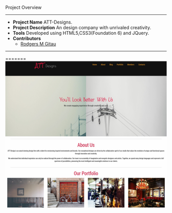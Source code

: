 Project Overview

----
+ **Project Name** ATT-Designs.
+ **Project Description**  An design company with unrivaled creativity.
+ **Tools** Developed using HTML5,CSS3(Foundation 6) and JQuery.
+ **Contributors**
  - [Rodgers M Gitau](https://github.com/valdadyne)


----
=======
![Project tumbnail](https://github.com/valdadyne/ATT-designs/blob/master/img/att-thumbnail.jpeg)
